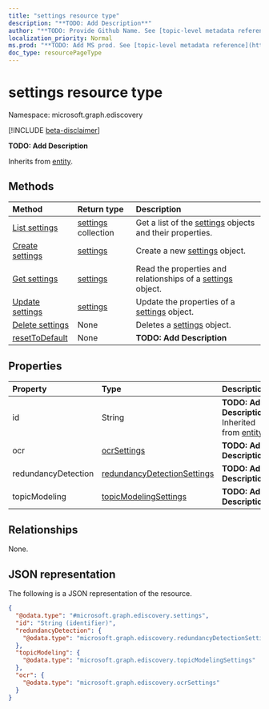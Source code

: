 ```yaml
---
title: "settings resource type"
description: "**TODO: Add Description**"
author: "**TODO: Provide Github Name. See [topic-level metadata reference](https://msgo.azurewebsites.net/add/document/guidelines/metadata.html#topic-level-metadata)**"
localization_priority: Normal
ms.prod: "**TODO: Add MS prod. See [topic-level metadata reference](https://msgo.azurewebsites.net/add/document/guidelines/metadata.html#topic-level-metadata)**"
doc_type: resourcePageType
---
```


# settings resource type

Namespace: microsoft.graph.ediscovery

[!INCLUDE [beta-disclaimer](../../includes/beta-disclaimer.md)]

**TODO: Add Description**


Inherits from [entity](../resources/entity.md).

## Methods
|Method|Return type|Description|
|:---|:---|:---|
|[List settings](../api/settings-list.md)|[settings](../resources/ediscovery-settings.md) collection|Get a list of the [settings](../resources/settings.md) objects and their properties.|
|[Create settings](../api/ediscovery-settings-create.md)|[settings](../resources/ediscovery-settings.md)|Create a new [settings](../resources/ediscovery-settings.md) object.|
|[Get settings](../api/ediscovery-settings-get.md)|[settings](../resources/ediscovery-settings.md)|Read the properties and relationships of a [settings](../resources/ediscovery-settings.md) object.|
|[Update settings](../api/ediscovery-settings-update.md)|[settings](../resources/ediscovery-settings.md)|Update the properties of a [settings](../resources/ediscovery-settings.md) object.|
|[Delete settings](../api/ediscovery-settings-delete.md)|None|Deletes a [settings](../resources/ediscovery-settings.md) object.|
|[resetToDefault](../api/ediscovery-settings-resettodefault.md)|None|**TODO: Add Description**|

## Properties
|Property|Type|Description|
|:---|:---|:---|
|id|String|**TODO: Add Description** Inherited from [entity](../resources/ediscovery-entity.md)|
|ocr|[ocrSettings](../resources/ediscovery-ocrsettings.md)|**TODO: Add Description**|
|redundancyDetection|[redundancyDetectionSettings](../resources/ediscovery-redundancydetectionsettings.md)|**TODO: Add Description**|
|topicModeling|[topicModelingSettings](../resources/ediscovery-topicmodelingsettings.md)|**TODO: Add Description**|

## Relationships
None.

## JSON representation
The following is a JSON representation of the resource.
<!-- {
  "blockType": "resource",
  "keyProperty": "id",
  "@odata.type": "microsoft.graph.ediscovery.settings",
  "baseType": "microsoft.graph.entity",
  "openType": false
}
-->
``` json
{
  "@odata.type": "#microsoft.graph.ediscovery.settings",
  "id": "String (identifier)",
  "redundancyDetection": {
    "@odata.type": "microsoft.graph.ediscovery.redundancyDetectionSettings"
  },
  "topicModeling": {
    "@odata.type": "microsoft.graph.ediscovery.topicModelingSettings"
  },
  "ocr": {
    "@odata.type": "microsoft.graph.ediscovery.ocrSettings"
  }
}
```

